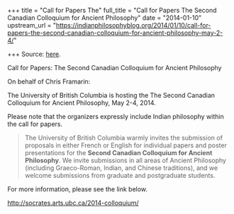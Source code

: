 +++
title = "Call for Papers The"
full_title = "Call for Papers The Second Canadian Colloquium for Ancient Philosophy"
date = "2014-01-10"
upstream_url = "https://indianphilosophyblog.org/2014/01/10/call-for-papers-the-second-canadian-colloquium-for-ancient-philosophy-may-2-4/"

+++
Source: [here](https://indianphilosophyblog.org/2014/01/10/call-for-papers-the-second-canadian-colloquium-for-ancient-philosophy-may-2-4/).

Call for Papers: The Second Canadian Colloquium for Ancient Philosophy

On behalf of Chris Framarin:

The University of British Columbia is hosting the The Second Canadian
Colloquium for Ancient Philosophy, May 2-4, 2014.

Please note that the organizers expressly include Indian philosophy
within the call for papers.

> The University of British Columbia warmly invites the submission of
> proposals in either French or English for individual papers and poster
> presentations for the **Second Canadian Colloquium for Ancient
> Philosophy**. We invite submissions in all areas of Ancient Philosophy
> (including Graeco-Roman, Indian, and Chinese traditions), and we
> welcome submissions from graduate and postgraduate students.

For more information, please see the link below.

<http://socrates.arts.ubc.ca/2014-colloquium/>
